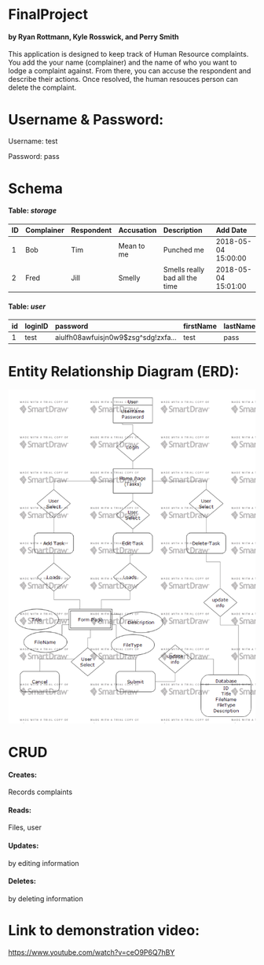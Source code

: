 # FinalProject
#### by Ryan Rottmann, Kyle Rosswick, and Perry Smith

This application is designed to keep track of Human Resource complaints.  You add the your name (complainer) and the name of who you want to lodge a complaint against. From there, you can accuse the respondent and describe their actions.  Once resolved, the human resouces person can delete the complaint.

# Username & Password: 
Username: test

Password: pass

# Schema

#### Table: ***storage***

|ID|Complainer|Respondent|Accusation|Description|Add Date|
|:-|:---------|:---------|:---------|:----------|:-------|
|1|Bob|Tim|Mean to me|Punched me|2018-05-04 15:00:00|
|2|Fred|Jill|Smelly|Smells really bad all the time|2018-05-04 15:01:00|



#### Table: ***user***

|id|loginID|password|firstName|lastName|
|:-|:------|:-------|:--------|--------|
|1|test|aiulfh08awfuisjn0w9$zsg^sdg!zxfa...|test|pass|


# Entity Relationship Diagram (ERD):
![ERD Image](https://github.com/krosswick/TaskManager/blob/master/ERD.png "ERD Image")

# CRUD

#### Creates:
Records complaints

#### Reads:
Files, user

#### Updates:
by editing information

#### Deletes:
by deleting information

# Link to demonstration video:
https://www.youtube.com/watch?v=ceO9P6Q7hBY
